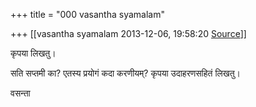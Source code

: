 +++
title = "000 vasantha syamalam"

+++
[[vasantha syamalam	2013-12-06, 19:58:20 [Source](https://groups.google.com/g/samskrita/c/GL1ScTnUGYo)]]



  

कृपया लिखतु।

  

सति सप्तमी का? एतस्य प्रयोगं कदा करणीयम्? कृपया उदाहरणसहितं लिखतु।

  

वसन्ता


